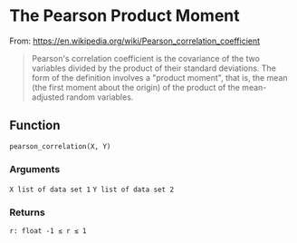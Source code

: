 # The Pearson Product Moment
From: https://en.wikipedia.org/wiki/Pearson_correlation_coefficient
> Pearson's correlation coefficient is the
> covariance of the two variables divided by
> the product of their standard deviations.
> The form of the definition involves a "product moment",
> that is, the mean (the first moment about the origin)
> of the product of the mean-adjusted random variables.

## Function 
```pearson_correlation(X, Y)```
### Arguments
  ```X list of data set 1```
  ```Y list of data set 2```
### Returns
```r: float -1 ≤ r ≤ 1```


